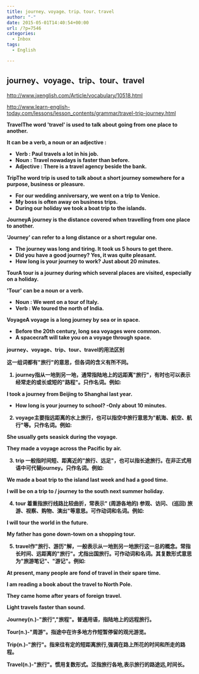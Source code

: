 ```yaml
---
title: journey、voyage、trip、tour、travel
author: "-"
date: 2015-05-01T14:40:54+00:00
url: /?p=7546
categories:
  - Inbox
tags:
  - English

---
```

## journey、voyage、trip、tour、travel
<http://www.jxenglish.com/Article/vocabulary/10518.html>

<http://www.learn-english-today.com/lessons/lesson_contents/grammar/travel-trip-journey.html>

<strong class="ind-10">TravelThe word 'travel' is used to talk about going from one place to another.
  
It can be a verb, a noun or an adjective :

* **Verb** :        Paul **travels** a lot in his job.
* **Noun** : **Travel** nowadays is faster than before.
* **Adjective** : There is a **travel** agency beside the bank.

<strong class="ind-10">TripThe word **trip** is used to talk about a short journey somewhere for a purpose, business or pleasure.

* For our wedding anniversary, we went on a **trip** to Venice.
* My boss is often away on business **trips**.
* During our holiday we took a boat **trip** to the islands.

<strong class="ind-10">JourneyA **journey** is the distance covered when travelling from one place to another.
  
'Journey' can refer to a long distance or a short regular one.

* The **journey** was long and tiring. It took us 5 hours to get there.
* Did you have a good **journey**? Yes, it was quite pleasant.
* How long is you**r journey** to work? Just about 20 minutes.

<strong class="ind-10">TourA **tour** is a journey during which several places are visited, especially on a holiday.
  
'Tour' can be a noun or a verb.

* **Noun** : We went on **a tour** of Italy.
* **Verb** : **We toured** the north of India.

<strong class="ind-10">VoyageA **voyage** is a long journey by sea or in space.

* Before the 20th century, long **sea voyages** were common.
* A spacecraft will take you on a **voyage through space**.

journey、voyage、trip、tour、travel的用法区别

这一组词都有"旅行"的意思，但各词的含义有所不同。
  
1. journey指从一地到另一地，通常指陆地上的远距离"旅行"，有时也可以表示经常走的或长或短的"路程"。只作名词。例如:
  
I took a journey from Beijing to Shanghai last year.
  
* How long is your journey to school?      -Only about 10 minutes.

2. voyage主要指远距离的水上旅行，也可以指空中旅行意思为"航海、航空、航行"等。只作名词。例如:
  
She usually gets seasick during the voyage.
  
They made a voyage across the Pacific by air.

3. trip 一般指时间短、距离近的"旅行、远足"，也可以指长途旅行。在非正式用语中可代替journey。只作名词。例如:
  
We made a boat trip to the island last week and had a good time.
  
I will be on a trip to / journey to the south next summer holiday.

4. tour 着重指旅行线路比较曲折，常表示" (周游各地的) 参观、访问、 (巡回) 旅游、视察、购物、演出"等意思。可作动词和名词。例如:
  
I will tour the world in the future.
  
My father has gone down-town on a shopping tour.

5. travel作"旅行、游历"解，一般表示从一地到另一地旅行这一总的概念。常指长时间、远距离的"旅行"。尤指出国旅行。可作动词和名词。其复数形式意思为"旅游笔记"、"游记"。例如:
  
At present, many people are fond of travel in their spare time.
  
I am reading a book about the travel to North Pole.
  
They came home after years of foreign travel.
  
Light travels faster than sound.

Journey(n.)-"旅行","旅程"。普通用语，指陆地上的远程旅行。
  
Tour(n.)-"周游"。指途中在许多地方作短暂停留的观光游览。
  
Trip(n.)-"旅行"。指来往有定的短距离旅行,强调在路上所花的时间和所走的路程。
  
Travel(n.)-"旅行"。惯用复数形式。泛指旅行各地,表示旅行的路途远,时间长。

